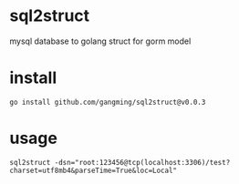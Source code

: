 # sql2struct
mysql database to golang struct for gorm model

# install
```shell
go install github.com/gangming/sql2struct@v0.0.3
```



# usage
```shell
sql2struct -dsn="root:123456@tcp(localhost:3306)/test?charset=utf8mb4&parseTime=True&loc=Local"
```


